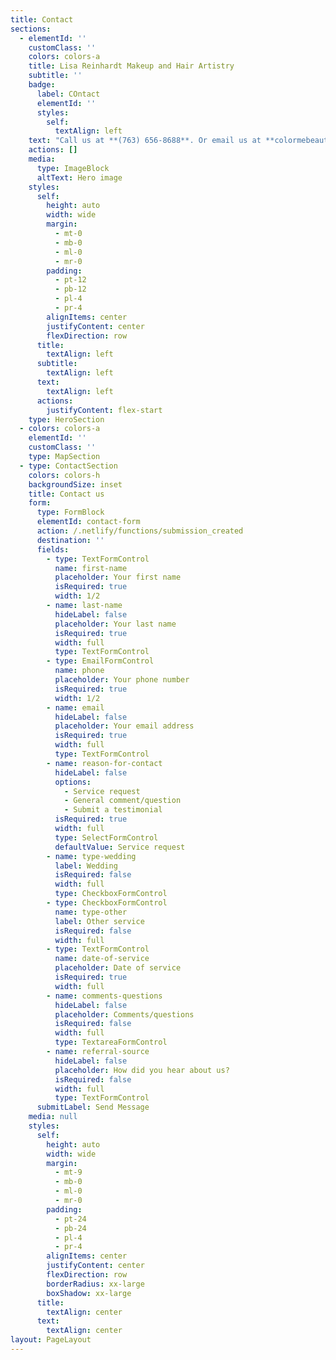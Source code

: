 ```yaml
---
title: Contact
sections:
  - elementId: ''
    customClass: ''
    colors: colors-a
    title: Lisa Reinhardt Makeup and Hair Artistry
    subtitle: ''
    badge:
      label: COntact
      elementId: ''
      styles:
        self:
          textAlign: left
    text: "Call us at **(763) 656-8688**. Or email us at **colormebeautiful01@yahoo.com**.\n\nOr visit us at 7860 Vinewood LN N, Suite #20, Maple Grove,\_MN\_55369. We are located inside Salons by JC. In-Studio is by appointment only\n"
    actions: []
    media:
      type: ImageBlock
      altText: Hero image
    styles:
      self:
        height: auto
        width: wide
        margin:
          - mt-0
          - mb-0
          - ml-0
          - mr-0
        padding:
          - pt-12
          - pb-12
          - pl-4
          - pr-4
        alignItems: center
        justifyContent: center
        flexDirection: row
      title:
        textAlign: left
      subtitle:
        textAlign: left
      text:
        textAlign: left
      actions:
        justifyContent: flex-start
    type: HeroSection
  - colors: colors-a
    elementId: ''
    customClass: ''
    type: MapSection
  - type: ContactSection
    colors: colors-h
    backgroundSize: inset
    title: Contact us
    form:
      type: FormBlock
      elementId: contact-form
      action: /.netlify/functions/submission_created
      destination: ''
      fields:
        - type: TextFormControl
          name: first-name
          placeholder: Your first name
          isRequired: true
          width: 1/2
        - name: last-name
          hideLabel: false
          placeholder: Your last name
          isRequired: true
          width: full
          type: TextFormControl
        - type: EmailFormControl
          name: phone
          placeholder: Your phone number
          isRequired: true
          width: 1/2
        - name: email
          hideLabel: false
          placeholder: Your email address
          isRequired: true
          width: full
          type: TextFormControl
        - name: reason-for-contact
          hideLabel: false
          options:
            - Service request
            - General comment/question
            - Submit a testimonial
          isRequired: true
          width: full
          type: SelectFormControl
          defaultValue: Service request
        - name: type-wedding
          label: Wedding
          isRequired: false
          width: full
          type: CheckboxFormControl
        - type: CheckboxFormControl
          name: type-other
          label: Other service
          isRequired: false
          width: full
        - type: TextFormControl
          name: date-of-service
          placeholder: Date of service
          isRequired: true
          width: full
        - name: comments-questions
          hideLabel: false
          placeholder: Comments/questions
          isRequired: false
          width: full
          type: TextareaFormControl
        - name: referral-source
          hideLabel: false
          placeholder: How did you hear about us?
          isRequired: false
          width: full
          type: TextFormControl
      submitLabel: Send Message
    media: null
    styles:
      self:
        height: auto
        width: wide
        margin:
          - mt-9
          - mb-0
          - ml-0
          - mr-0
        padding:
          - pt-24
          - pb-24
          - pl-4
          - pr-4
        alignItems: center
        justifyContent: center
        flexDirection: row
        borderRadius: xx-large
        boxShadow: xx-large
      title:
        textAlign: center
      text:
        textAlign: center
layout: PageLayout
---
```

